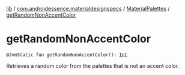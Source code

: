 [lib](../../index.md) / [com.androidessence.materialdesignspecs](../index.md) / [MaterialPalettes](index.md) / [getRandomNonAccentColor](./get-random-non-accent-color.md)

# getRandomNonAccentColor

`@JvmStatic fun getRandomNonAccentColor(): `[`Int`](https://kotlinlang.org/api/latest/jvm/stdlib/kotlin/-int/index.html)

Retrieves a random color from the palettes that is not an accent color.

